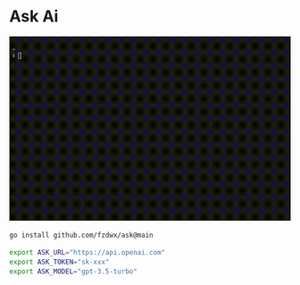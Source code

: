 # Ask Ai

![](./.github/sample.gif)

```bash
go install github.com/fzdwx/ask@main
```

```bash
export ASK_URL="https://api.openai.com"
export ASK_TOKEN="sk-xxx"
export ASK_MODEL="gpt-3.5-turbo"
```

